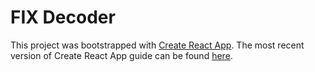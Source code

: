 # FIX Decoder

This project was bootstrapped with [Create React App](https://github.com/facebookincubator/create-react-app).
The most recent version of Create React App guide can be found [here](https://github.com/facebookincubator/create-react-app/blob/master/packages/react-scripts/template/README.md).
